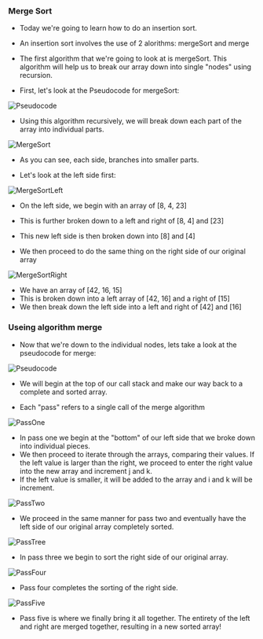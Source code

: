 ### Merge Sort
* Today we're going to learn how to do an insertion sort.
* An insertion sort involves the use of 2 alorithms: mergeSort and merge
* The first algorithm that we're going to look at is mergeSort.  This algorithm will help us to break our array down into single "nodes" using recursion.

* First, let's look at the Pseudocode for mergeSort:
 
 ![Pseudocode](../../assets/merge-sort-pseudo.png)

 * Using this algorithm recursively, we will break down each part of the array into individual parts.



![MergeSort](../../assets/ms-merge-all.jpg)

* As you can see, each side, branches into smaller parts.  

* Let's look at the left side first:


![MergeSortLeft](../../assets/ms-merge-left.jpg)

* On the left side, we begin with an array of [8, 4, 23]
* This is further broken down to a left and right of [8, 4] and [23]
* This new left side is then broken down into [8] and [4]

* We then proceed to do the same thing on the right side of our original array


![MergeSortRight](../../assets/ms-merge-right.jpg)

* We have an array of [42, 16, 15]
* This is broken down into a left array of [42, 16] and a right of [15]
* We then break down the left side into a left and right of [42] and [16]



### Useing algorithm merge
 * Now that we're down to the individual nodes, lets take a look at the pseudocode for merge:

 ![Pseudocode](../../assets/merge-pseudo.png)

 * We will begin at the top of our call stack and make our way back to a complete and sorted array.

 * Each "pass" refers to a single call of the merge algorithm

 ![PassOne](../../assets/ms-pass1.jpg)
 * In pass one we begin at the "bottom" of our left side that we broke down into individual pieces. 
 * We then proceed to iterate through the arrays, comparing their values.  If the left value is larger than the right, we proceed to enter the right value into the new array and increment j and k.
 * If the left value is smaller, it will be added to the array and i and k will be increment.

  ![PassTwo](../../assets/ms-pass2.jpg)

  * We proceed in the same manner for pass two and eventually have the left side of our original array completely sorted.

   ![PassTree](../../assets/ms-pass3.jpg)
   * In pass three we begin to sort the right side of our original array.


   ![PassFour](../../assets/ms-pass3.jpg)
   * Pass four completes the sorting of the right side.

   ![PassFive](../../assets/ms-pass5.jpg)
  * Pass five is where we finally bring it all together.  The entirety of the left and right are merged together, resulting in a new sorted array!
  
  